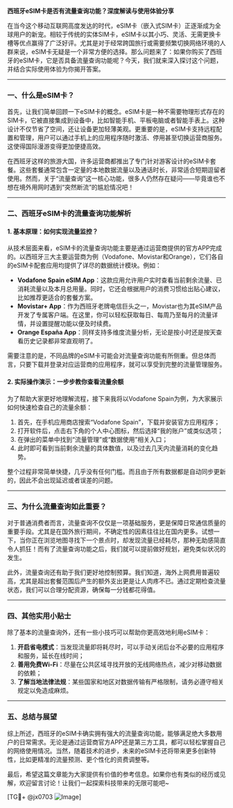 **西班牙eSIM卡是否有流量查询功能？深度解读与使用体验分享**

在当今这个移动互联网高度发达的时代，eSIM卡（嵌入式SIM卡）正逐渐成为全球用户的新宠。相较于传统的实体SIM卡，eSIM卡以其小巧、灵活、无需更换卡槽等优点赢得了广泛好评。尤其是对于经常跨国旅行或需要频繁切换网络环境的人群来说，eSIM卡无疑是一个非常方便的选择。那么问题来了：如果你购买了西班牙的eSIM卡，它是否具备流量查询功能呢？今天，我们就来深入探讨这个问题，并结合实际使用体验为你揭开答案。

---

### 一、什么是eSIM卡？

首先，让我们简单回顾一下eSIM卡的概念。eSIM卡是一种不需要物理形式存在的SIM卡，它被直接集成到设备中，比如智能手机、平板电脑或者智能手表上。这种设计不仅节省了空间，还让设备更加轻薄美观。更重要的是，eSIM卡支持远程配置和管理，用户可以通过手机上的应用程序随时激活、停用甚至切换运营商服务。这使得国际漫游变得更加便捷高效。

在西班牙这样的旅游大国，许多运营商都推出了专门针对游客设计的eSIM卡套餐。这些套餐通常包含一定量的本地数据流量以及通话时长，非常适合短期逗留者使用。然而，关于“流量查询”这一核心功能，很多人仍然存在疑问——毕竟谁也不想在境外用网时遇到“突然断流”的尴尬情况吧！

---

### 二、西班牙eSIM卡的流量查询功能解析

#### 1. 基本原理：如何实现流量监控？
从技术层面来看，eSIM卡的流量查询功能主要是通过运营商提供的官方APP完成的。以西班牙三大主要运营商为例（Vodafone、Movistar和Orange），它们各自的eSIM卡配套应用均提供了详尽的数据统计模块。例如：

- **Vodafone Spain eSIM App**：这款应用允许用户实时查看当前剩余流量、已消耗流量以及本月总用量。同时，它还会根据用户的消费习惯给出贴心建议，比如推荐更适合的套餐方案。
- **Movistar+ App**：作为西班牙老牌电信巨头之一，Movistar也为其eSIM产品开发了专属客户端。在这里，你可以轻松获取每日、每周乃至每月的流量详情，并设置提醒功能以便及时续费。
- **Orange España App**：同样支持多维度流量分析，无论是按小时还是按天查看历史记录都非常直观明了。

需要注意的是，不同品牌的eSIM卡可能会对流量查询功能有所侧重。但总体而言，只要下载并登录对应运营商的应用程序，就可以享受到完整的流量管理服务。

#### 2. 实际操作演示：一步步教你查看流量余额
为了帮助大家更好地理解流程，接下来我将以Vodafone Spain为例，为大家展示如何快速检查自己的流量余额：

1. 首先，在手机应用商店搜索“Vodafone Spain”，下载并安装官方应用程序；
2. 打开软件后，点击右下角的个人中心图标，然后选择“我的账户”或类似选项；
3. 在弹出的菜单中找到“流量管理”或“数据使用”相关入口；
4. 此时即可看到当前剩余流量的具体数值，以及过去几天内流量消耗的变化趋势。

整个过程非常简单快捷，几乎没有任何门槛。而且由于所有数据都是自动同步更新的，因此不会出现延迟或者误差的问题。

---

### 三、为什么流量查询如此重要？

对于普通消费者而言，流量查询不仅仅是一项基础服务，更是保障日常通信质量的重要手段。尤其是在国外旅行期间，不确定性的因素往往比在国内更多。试想一下，当你正在浏览地图寻找下一个景点时，却发现流量已经耗尽，那种无助感简直令人抓狂！而有了流量查询功能之后，我们就可以提前做好规划，避免类似状况的发生。

此外，流量查询还有助于我们更好地控制预算。我们知道，海外上网费用普遍较高，尤其是超出套餐范围后产生的额外支出更是让人肉疼不已。通过定期检查流量状态，我们可以合理分配资源，确保每一分钱都花得值。

---

### 四、其他实用小贴士

除了基本的流量查询外，还有一些小技巧可以帮助你更高效地利用eSIM卡：

1. **开启省电模式**：当发现流量即将耗尽时，可以手动关闭后台不必要的应用程序和服务，延长在线时间；
2. **善用免费Wi-Fi**：尽量在公共区域寻找开放的无线网络热点，减少对移动数据的依赖；
3. **了解当地法律法规**：某些国家和地区对数据传输有严格限制，请务必遵守相关规定以免造成麻烦。

---

### 五、总结与展望

综上所述，西班牙的eSIM卡确实拥有强大的流量查询功能，能够满足绝大多数用户的日常需求。无论是通过运营商官方APP还是第三方工具，都可以轻松掌握自己的网络使用情况。当然，随着技术的进步，未来的eSIM卡还将带来更多创新特性，比如更精准的流量预测、更个性化的资费调整等。

最后，希望这篇文章能为大家提供有价值的参考信息。如果你也有类似的经历或见解，欢迎留言讨论！让我们一起探索科技带来的无限可能吧~

[TG💪+ @jx0703 ![Image](https://github.com/user-attachments/assets/dbca1d08-cadb-493c-b0ec-ad6f7a83f270)]